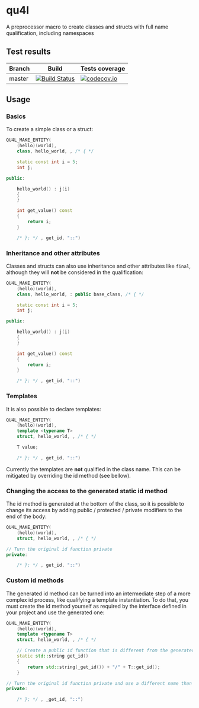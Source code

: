# qu4l
A preprocessor macro to create classes and structs with full name qualification, including namespaces

## Test results
Branch          | Build         | Tests coverage
----------------|-------------- | --------------
master          | [![Build Status](https://travis-ci.org/Caian/qu4l.svg?branch=master)](https://travis-ci.org/Caian/qu4l) | [![codecov.io](https://codecov.io/github/Caian/qu4l/coverage.svg?branch=master)](https://codecov.io/github/Caian/qu4l)

## Usage

### Basics

To create a simple class or a struct:

```c++
QU4L_MAKE_ENTITY(
    (hello)(world),
    class, hello_world, , /* { */

    static const int i = 5;
    int j;

public:

    hello_world() : j(i)
    {
    }

    int get_value() const
    {
        return i;
    }

    /* }; */ , get_id, "::")
```

### Inheritance and other attributes

Classes and structs can also use inheritance and other attributes like `final`, although they will **not** be considered in the qualification:

```c++
QU4L_MAKE_ENTITY(
    (hello)(world),
    class, hello_world, : public base_class, /* { */

    static const int i = 5;
    int j;

public:

    hello_world() : j(i)
    {
    }

    int get_value() const
    {
        return i;
    }

    /* }; */ , get_id, "::")
```

### Templates

It is also possible to declare templates:

```c++
QU4L_MAKE_ENTITY(
    (hello)(world),
    template <typename T>
    struct, hello_world, , /* { */

    T value;

    /* }; */ , get_id, "::")
```

Currently the templates are **not** qualified in the class name. This can be mitigated by overriding the id method (see bellow).

### Changing the access to the generated static id method

The id method is generated at the bottom of the class, so it is possible to
change its access by adding public / protected / private modifiers to the end
of the body:

```c++
QU4L_MAKE_ENTITY(
    (hello)(world),
    struct, hello_world, , /* { */

// Turn the original id function private
private:

    /* }; */ , get_id, "::")
```
### Custom id methods

The generated id method can be turned into an intermediate step of a more complex id process, like qualifying a template instantiation. To do that, you must create the id method yourself as required by the interface defined in your project and use the generated one:

```c++
QU4L_MAKE_ENTITY(
    (hello)(world),
    template <typename T>
    struct, hello_world, , /* { */

    // Create a public id function that is different from the generated
    static std::string get_id()
    {
        return std::string(_get_id()) + "/" + T::get_id();
    }

// Turn the original id function private and use a different name than the interface
private:

    /* }; */ , _get_id, "::")
```

